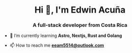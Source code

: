 <h1 align="center">Hi 👋, I'm Edwin Acuña</h1>
<h3 align="center">A full-stack developer from Costa Rica</h3>

- 🌱 I’m currently learning **Astro, Nextjs, Rust and Golang**

- 📫 How to reach me **eeam5514@outlook.com**
